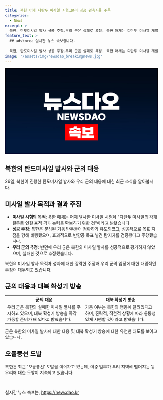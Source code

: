 ```yaml
---
title: 북한 어제 다탄두 미사일 시험…분리 성공 관측자들 주목
categories:
  - News
excerpt: >
  북한, 탄도미사일 발사 성공 주장…우리 군은 실패로 추정. 북한 매체는 다탄두 미사일 개발을 위한 시험으로 설명. 시험에서 기동 탄두가 목표로 정확히 유도됐다고 주장. 합참은 5시 30분쯤 평양 일대에서 실패한 탄도미사일 발사를 확인. 또한, 북한은 오물풍선 도발도 이어가고 있으며, 군은 대북 확성기 방송을 즉각 가동할 준비가 돼 있다고 전했습니다.
feature_text: >
  ## adskorea 실시간 뉴스 속보입니다.

  북한, 탄도미사일 발사 성공 주장…우리 군은 실패로 추정. 북한 매체는 다탄두 미사일 개발을 위한 시험으로 설명. 시험에서 기동 탄두가 목표로 정확히 유도됐다고 주장. 합참은 5시 30분쯤 평양 일대에서 실패한 탄도미사일 발사를 확인. 또한, 북한은 오물풍선 도발도 이어가고 있으며, 군은 대북 확성기 방송을 즉각 가동할 준비가 돼 있다고 전했습니다.
image: '/assets/img/newsdao_breakingnews.jpg'
---
```


<p><img src="/assets/img/newsdao_breakingnews.jpg" alt="adskorea 속보" /></p>

<h2 data-ke-size="size26">북한의 탄도미사일 발사와 군의 대응</h2>

<p data-ke-size="size16">26일, 북한이 진행한 탄도미사일 발사와 우리 군의 대응에 대한 최근 소식을 알아봅시다.</p>

<h2 data-ke-size="size24">미사일 발사 목적과 결과 주장</h2>

<ul>
  <li><b>미사일 시험의 목적</b>: 북한 매체는 어제 발사한 미사일 시험이 "다탄두 미사일의 각개 탄두로 인한 표적 격파 능력을 확보하기 위한 것"이라고 밝혔습니다.</li>
  <li><b>성공 주장</b>: 북한은 분리된 기동 탄두들이 정확하게 유도되었고, 성공적으로 목표 지점을 향해 비행했으며, 효과적으로 반항공 목표 발견 탐지기를 검증했다고 주장했습니다.</li>
  <li><b>우리 군의 추정</b>: 반면에 우리 군은 북한의 미사일 발사를 성공적으로 평가하지 않았으며, 실패한 것으로 추정했습니다.</li>
</ul>

<p data-ke-size="size16">북한의 미사일 발사 목적과 성과에 대한 강력한 주장과 우리 군의 입장에 대한 대립적인 주장이 대두되고 있습니다.</p>

<h2 data-ke-size="size24">군의 대응과 대북 확성기 방송</h2>

<table>
  <tr>
    <td style="text-align: center; height: 17px;"><b>군의 대응</b></td>
    <td style="text-align: center; height: 17px;"><b>대북 확성기 방송</b></td>
  </tr>
  <tr>
    <td>우리 군은 북한의 실패한 미사일 발사를 주시하고 있으며, 대북 확성기 방송을 즉각 가동할 준비가 돼 있다고 밝혔습니다.</td>
    <td>가동 여부는 북한의 행동에 달려있다고 하며, 전략적, 작전적 상황에 따라 융통성 있게 시행할 것이라고 밝혔습니다.</td>
  </tr>
</table>

<p data-ke-size="size16">군은 북한의 미사일 발사에 대한 대응 및 대북 확성기 방송에 대한 유연한 태도를 보이고 있습니다.</p>

<h2 data-ke-size="size24">오물풍선 도발</h2>

<p data-ke-size="size16">북한은 최근 '오물풍선' 도발을 이어가고 있는데, 이중 일부가 우리 지역에 떨어지는 등 우리에 대한 도발이 지속되고 있습니다.</p>

<p data-ke-size="size16">&nbsp;</p>
실시간 뉴스 속보는, <a href="https://newsdao.kr" rel="dofollow">https://newsdao.kr</a>


